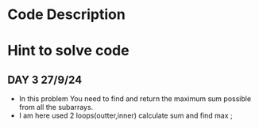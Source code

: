 # Code Description

# Hint to solve code

## DAY 3 27/9/24
  - In this problem You need to find and return the maximum sum possible from all the subarrays.
  - I am here used 2 loops(outter,inner) calculate sum and find max ;

